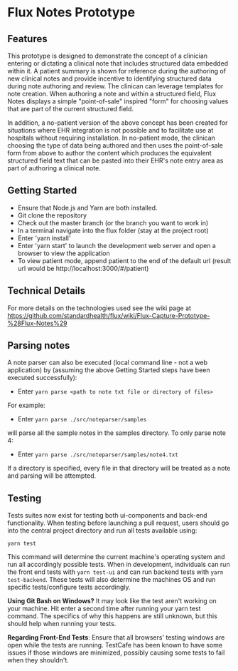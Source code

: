 # Flux Notes Prototype

## Features
This prototype is designed to demonstrate the concept of a clinician entering or dictating a clinical note that includes structured data embedded within it. A patient summary is shown for reference during the authoring of new clinical notes and provide incentive to identifying structured data during note authoring and review. The clinican can leverage templates for note creation. When authoring a note and within a structured field, Flux Notes displays a simple "point-of-sale" inspired "form" for choosing values that are part of the current structured field.

In addition, a no-patient version of the above concept has been created for situations where EHR integration is not possible and to facilitate use at hospitals without requiring installation. In no-patient mode, the clinican choosing the type of data being authored and then uses the point-of-sale form from above to author the content which produces the equivalent structured field text that can be pasted into their EHR's note entry area as part of authoring a clinical note.

## Getting Started

* Ensure that Node.js and Yarn are both installed.
* Git clone the repository
* Check out the master branch (or the branch you want to work in)
* In a terminal navigate into the flux folder (stay at the project root)
* Enter 'yarn install'
* Enter 'yarn start' to launch the development web server and open a browser to view the application
* To view patient mode, append patient to the end of the default url (result url would be http://localhost:3000/#/patient)

## Technical Details

For more details on the technologies used see the wiki page at https://github.com/standardhealth/flux/wiki/Flux-Capture-Prototype-%28Flux-Notes%29

## Parsing notes

A note parser can also be executed (local command line - not a web application) by (assuming the above Getting Started steps have been executed successfully):

* Enter `yarn parse <path to note txt file or directory of files>`

For example:
* Enter `yarn parse ./src/noteparser/samples`

will parse all the sample notes in the samples directory. To only parse note 4:
* Enter `yarn parse ./src/noteparser/samples/note4.txt`

If a directory is specified, every file in that directory will be treated as a note and parsing will be attempted.

## Testing 

Tests suites now exist for testing both ui-components and back-end functionality. When testing before launching a pull request, users should go into the central project directory and run all tests available using: 

    yarn test

This command will determine the current machine's operating system and run all accordingly possible tests. When in development, individuals can run the front end tests with `yarn test-ui` and can run backend tests with `yarn test-backend`. These tests will also determine the machines OS and run specific tests/configure tests accordingly.

**Using Git Bash on Windows?** It may look like the test aren't working on your machine. Hit enter a second time after running your yarn test command. The specifics of why this happens are still unknown, but this should help when running your tests.

**Regarding Front-End Tests**:  Ensure that all browsers' testing windows are open while the tests are running. TestCafe has been known to have some issues if those windows are minimized, possibly causing some tests to fail when they shouldn't. 
